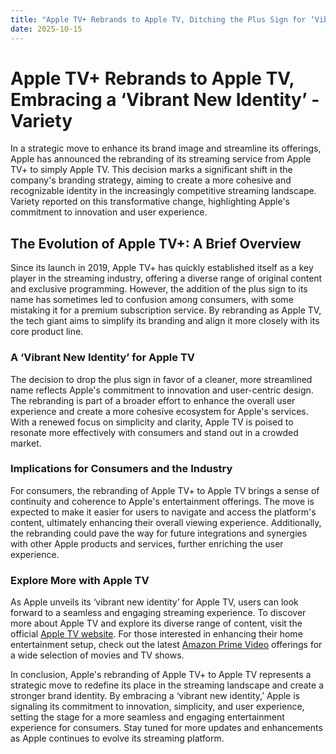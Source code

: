 ```yaml
---
title: "Apple TV+ Rebrands to Apple TV, Ditching the Plus Sign for ‘Vibrant New Identity’ - Variety"
date: 2025-10-15
---
```


# Apple TV+ Rebrands to Apple TV, Embracing a ‘Vibrant New Identity’ - Variety

In a strategic move to enhance its brand image and streamline its offerings, Apple has announced the rebranding of its streaming service from Apple TV+ to simply Apple TV. This decision marks a significant shift in the company's branding strategy, aiming to create a more cohesive and recognizable identity in the increasingly competitive streaming landscape. Variety reported on this transformative change, highlighting Apple's commitment to innovation and user experience.

## The Evolution of Apple TV+: A Brief Overview

Since its launch in 2019, Apple TV+ has quickly established itself as a key player in the streaming industry, offering a diverse range of original content and exclusive programming. However, the addition of the plus sign to its name has sometimes led to confusion among consumers, with some mistaking it for a premium subscription service. By rebranding as Apple TV, the tech giant aims to simplify its branding and align it more closely with its core product line.

### A ‘Vibrant New Identity’ for Apple TV

The decision to drop the plus sign in favor of a cleaner, more streamlined name reflects Apple's commitment to innovation and user-centric design. The rebranding is part of a broader effort to enhance the overall user experience and create a more cohesive ecosystem for Apple's services. With a renewed focus on simplicity and clarity, Apple TV is poised to resonate more effectively with consumers and stand out in a crowded market.

### Implications for Consumers and the Industry

For consumers, the rebranding of Apple TV+ to Apple TV brings a sense of continuity and coherence to Apple's entertainment offerings. The move is expected to make it easier for users to navigate and access the platform's content, ultimately enhancing their overall viewing experience. Additionally, the rebranding could pave the way for future integrations and synergies with other Apple products and services, further enriching the user experience.

### Explore More with Apple TV

As Apple unveils its ‘vibrant new identity’ for Apple TV, users can look forward to a seamless and engaging streaming experience. To discover more about Apple TV and explore its diverse range of content, visit the official [Apple TV website](https://www.apple.com/apple-tv/). For those interested in enhancing their home entertainment setup, check out the latest [Amazon Prime Video](https://www.amazon.fr/amazonprime?_encoding=UTF8&primeCampaignId=prime_assoc_ft&tag=zenzen0d-21France) offerings for a wide selection of movies and TV shows.

In conclusion, Apple's rebranding of Apple TV+ to Apple TV represents a strategic move to redefine its place in the streaming landscape and create a stronger brand identity. By embracing a ‘vibrant new identity,’ Apple is signaling its commitment to innovation, simplicity, and user experience, setting the stage for a more seamless and engaging entertainment experience for consumers. Stay tuned for more updates and enhancements as Apple continues to evolve its streaming platform.